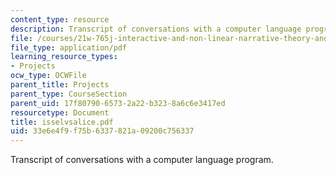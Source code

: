 ```yaml
---
content_type: resource
description: Transcript of conversations with a computer language program.
file: /courses/21w-765j-interactive-and-non-linear-narrative-theory-and-practice-spring-2004/33e6e4f9f75b6337821a09200c756337_isselvsalice.pdf
file_type: application/pdf
learning_resource_types:
- Projects
ocw_type: OCWFile
parent_title: Projects
parent_type: CourseSection
parent_uid: 17f80790-6573-2a22-b323-8a6c6e3417ed
resourcetype: Document
title: isselvsalice.pdf
uid: 33e6e4f9-f75b-6337-821a-09200c756337
---
```

Transcript of conversations with a computer language program.

